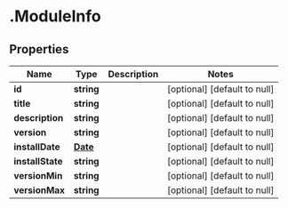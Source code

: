 # .ModuleInfo

## Properties
Name | Type | Description | Notes
------------ | ------------- | ------------- | -------------
**id** | **string** |  | [optional] [default to null]
**title** | **string** |  | [optional] [default to null]
**description** | **string** |  | [optional] [default to null]
**version** | **string** |  | [optional] [default to null]
**installDate** | [**Date**](Date.md) |  | [optional] [default to null]
**installState** | **string** |  | [optional] [default to null]
**versionMin** | **string** |  | [optional] [default to null]
**versionMax** | **string** |  | [optional] [default to null]


